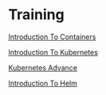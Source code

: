 # Training

[Introduction To Containers](introduction-to-containers)

[Introduction To Kubernetes](introduction-to-kubernetes)

[Kubernetes Advance](kubernetes-advance)

[Introduction To Helm](introduction-to-helm)
